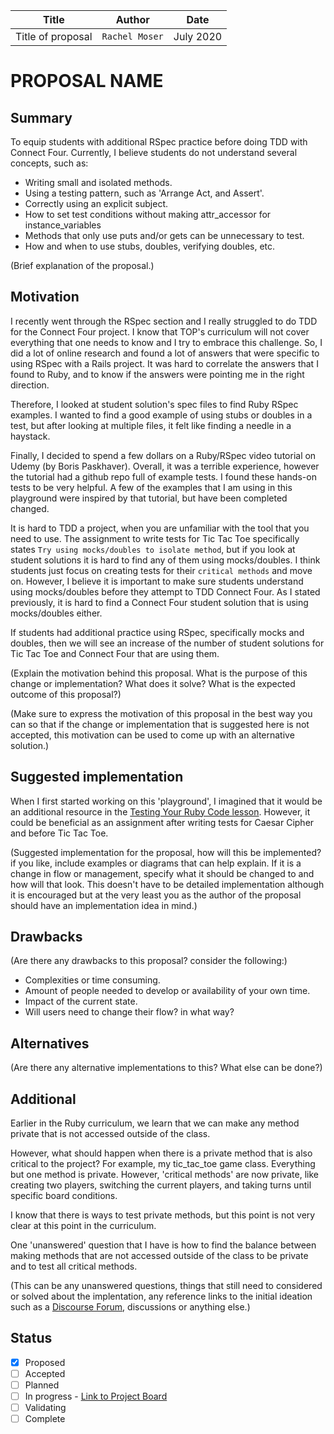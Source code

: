 | Title | Author | Date |
| --- | --- | --- |
| Title of proposal | `Rachel Moser` | July 2020 |

# PROPOSAL NAME

## Summary

To equip students with additional RSpec practice before doing TDD with Connect Four. Currently, I believe students do not understand several concepts, such as: 
- Writing small and isolated methods.
- Using a testing pattern, such as 'Arrange Act, and Assert'.
- Correctly using an explicit subject.
- How to set test conditions without making attr_accessor for instance_variables
- Methods that only use puts and/or gets can be unnecessary to test.
- How and when to use stubs, doubles, verifying doubles, etc.

(Brief explanation of the proposal.)

## Motivation

I recently went through the RSpec section and I really struggled to do TDD for the Connect Four project. I know that TOP's curriculum will not cover everything that one needs to know and I try to embrace this challenge. So, I did a lot of online research and found a lot of answers that were specific to using RSpec with a Rails project. It was hard to correlate the answers that I found to Ruby, and to know if the answers were pointing me in the right direction. 

Therefore, I looked at student solution's spec files to find Ruby RSpec examples. I wanted to find a good example of using stubs or doubles in a test, but after looking at multiple files, it felt like finding a needle in a haystack. 

Finally, I decided to spend a few dollars on a Ruby/RSpec video tutorial on Udemy (by Boris Paskhaver). Overall, it was a terrible experience, however the tutorial had a github repo full of example tests. I found these hands-on tests to be very helpful. A few of the examples that I am using in this playground were inspired by that tutorial, but have been completed changed.

It is hard to TDD a project, when you are unfamiliar with the tool that you need to use. The assignment to write tests for Tic Tac Toe specifically states `Try using mocks/doubles to isolate method`, but if you look at student solutions it is hard to find any of them using mocks/doubles. I think students just focus on creating tests for their `critical methods` and move on. However, I believe it is important to make sure students understand using mocks/doubles before they attempt to TDD Connect Four. As I stated previously, it is hard to find a Connect Four student solution that is using mocks/doubles either. 

If students had additional practice using RSpec, specifically mocks and doubles, then we will see an increase of the number of student solutions for Tic Tac Toe and Connect Four that are using them. 

(Explain the motivation behind this proposal. What is the purpose of this change or implementation? What does it solve? What is the expected outcome of this proposal?)

(Make sure to express the motivation of this proposal in the best way you can so that if the change or implementation that is suggested here is not accepted, this motivation can be used to come up with an alternative solution.)

## Suggested implementation

When I first started working on this 'playground', I imagined that it would be an additional resource in the [Testing Your Ruby Code lesson](https://www.theodinproject.com/courses/ruby-programming/lessons/testing-your-ruby-code). However, it could be beneficial as an assignment after writing tests for Caesar Cipher and before Tic Tac Toe. 

(Suggested implementation for the proposal, how will this be implemented? if you like, include examples or diagrams that can help explain. If it is a change in flow or management, specify what it should be changed to and how will that look. This doesn't have to be detailed implementation although it is encouraged but at the very least you as the author of the proposal should have an implementation idea in mind.)

## Drawbacks

(Are there any drawbacks to this proposal? consider the following:)

- Complexities or time consuming.
- Amount of people needed to develop or availability of your own time.
- Impact of the current state.
- Will users need to change their flow? in what way?

## Alternatives

(Are there any alternative implementations to this? What else can be done?)

## Additional

Earlier in the Ruby curriculum, we learn that we can make any method private that is not accessed outside of the class. 

However, what should happen when there is a private method that is also critical to the project? For example, my tic_tac_toe game class. Everything but one method is private. However, 'critical methods' are now private, like creating two players, switching the current players, and taking turns until specific board conditions.

 I know that there is ways to test private methods, but this point is not very clear at this point in the curriculum.

One 'unanswered' question that I have is how to find the balance between making methods that are not accessed outside of the class to be private and to test all critical methods.


(This can be any unanswered questions, things that still need to considered or solved about the implentation, any reference links to the initial ideation such as a [Discourse Forum](https://forum.theodinproject.com/c/sprints), discussions or anything else.)

## Status
- [x] Proposed
- [ ] Accepted
- [ ] Planned
- [ ] In progress - [Link to Project Board](https;//github.com)
- [ ] Validating
- [ ] Complete
